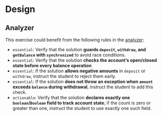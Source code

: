 # Design

## Analyzer

This exercise could benefit from the following rules in the [analyzer](https://github.com/exercism/java-analyzer):

- `essential`: Verify that the solution **guards `deposit`, `withdraw`, and `getBalance` with `synchronized`** to avoid
  race conditions.
- `essential`: Verify that the solution **checks the account’s open/closed state before every balance operation**
- `essential`: If the solution **allows negative amounts** in `deposit` or `withdraw`, instruct the student to reject
  them early.
- `essential`: If the solution **does not throw an exception when `amount` exceeds `balance` during withdrawal**,
  instruct the student to add this check.
- `actionable`: Verify that the solution **declares exactly one `boolean`/`Boolean` field to track account state**; if the count is zero or greater than one, instruct the student to use exactly one such field.
